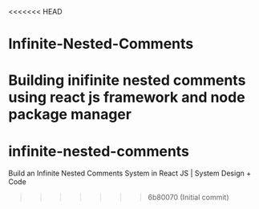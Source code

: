 <<<<<<< HEAD
# Infinite-Nested-Comments
Building inifinite nested comments using react js framework and node package manager
=======
# infinite-nested-comments
Build an Infinite Nested Comments System in React JS | System Design + Code
>>>>>>> 6b80070 (Initial commit)
